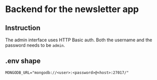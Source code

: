 # Backend for the newsletter app

## Instruction

The admin interface uses HTTP Basic auth. Both the username and the password needs to be `admin`.

## .env shape

```.env
MONGODB_URL="mongodb://<user>:<password>@<host>:27017/"
```
